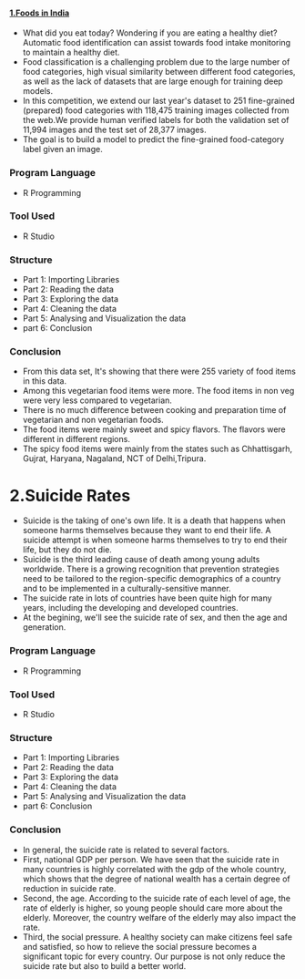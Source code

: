 <a href="https://github.com/boddeti21/Edubrige-Data-Analytics/tree/main/Projects/Exploratory%20Data%20Analysis%20using%20R"><h4>1.Foods in India</h4></a>
- What did you eat today? Wondering if you are eating a healthy diet? Automatic food identification can assist towards food intake monitoring to maintain a healthy diet.
- Food classification is a challenging problem due to the large number of food categories, high visual similarity between different food categories, as well as the lack of datasets that are large enough for training deep models.
- In this competition, we extend our last year's dataset to 251 fine-grained (prepared) food categories with 118,475 training images collected from the web.We provide human verified labels for both the validation set of 11,994 images and the test set of 28,377 images.
- The goal is to build a model to predict the fine-grained food-category label given an image.

### Program Language
- R Programming

### Tool Used
- R Studio

### Structure
- Part 1: Importing Libraries
- Part 2: Reading the data
- Part 3: Exploring the data
- Part 4: Cleaning the data
- Part 5: Analysing and Visualization the data
- part 6: Conclusion

### Conclusion
- From this data set, It's showing that there were 255 variety of food items in this data.
- Among this vegetarian food items were more. The food items in non veg were very less compared to vegetarian.
- There is no much difference between cooking and preparation time of vegetarian and non vegetarian foods.
- The food items were mainly sweet and spicy flavors. The flavors were different in different regions.
- The spicy food items were mainly from the states such as Chhattisgarh, Gujrat, Haryana, Nagaland, NCT of Delhi,Tripura.

# 2.Suicide Rates
- Suicide is the taking of one's own life. It is a death that happens when someone harms themselves because they want to end their life. A suicide attempt is when someone harms themselves to try to end their life, but they do not die. 
- Suicide is the third leading cause of death among young adults worldwide. There is a growing recognition that prevention strategies need to be tailored to the region-specific demographics of a country and to be implemented in a culturally-sensitive manner.
- The suicide rate in lots of countries have been quite high for many years, including the developing and developed countries. 
- At the begining, we'll see the suicide rate of sex, and then the age and generation. 

### Program Language
- R Programming

### Tool Used
- R Studio

### Structure
- Part 1: Importing Libraries
- Part 2: Reading the data
- Part 3: Exploring the data
- Part 4: Cleaning the data
- Part 5: Analysing and Visualization the data
- part 6: Conclusion

### Conclusion
- In general, the suicide rate is related to several factors.
- First, national GDP per person. We have seen that the suicide rate in many countries is highly correlated with the gdp of the whole country, which shows that the degree of national wealth has a certain degree of reduction in suicide rate.
- Second, the age. According to the suicide rate of each level of age, the rate of elderly is higher, so young people should care more about the elderly. Moreover, the country welfare of the elderly may also impact the rate.
- Third, the social pressure. A healthy society can make citizens feel safe and satisfied, so how to relieve the social pressure becomes a significant topic for every country. Our purpose is not only reduce the suicide rate but also to build a better world.
